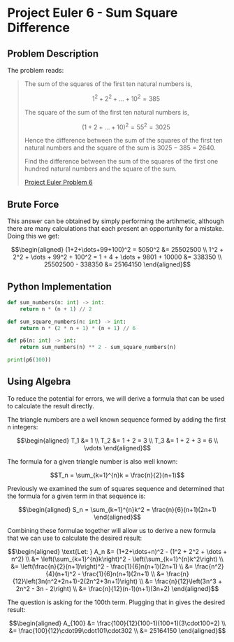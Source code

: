 # Project Euler 6 - Sum Square Difference

## Problem Description
The problem reads:

> The sum of the squares of the first ten natural numbers is,
>
> $$1^2+2^2+\dots+10^2 = 385$$
>
> The square of the sum of the first ten natural numbers is,
>
> $$(1+2+\dots+10)^2 = 55^2 = 3025$$
> 
> Hence the difference between the sum of the squares of the first ten natural
> numbers and the square of the sum is $3025-385=2640$.
> 
> Find the difference between the sum of the squares of the first one hundred
> natural numbers and the square of the sum.
>
> [Project Euler Problem 6](https://projecteuler.net/problem=6)

## Brute Force
This answer can be obtained by simply performing the artihmetic, although there
are many calculations that each present an opportunity for a mistake. Doing this
we get:

$$\begin{aligned}
    (1+2+\dots+99+100)^2 = 5050^2 &= 25502500 \\
    1^2 + 2^2 + \dots + 99^2 + 100^2 = 1 + 4 + \dots + 9801 + 10000 &= 338350 \\
    25502500 - 338350 &= 25164150
\end{aligned}$$

## Python Implementation
``` python
def sum_numbers(n: int) -> int:
    return n * (n + 1) // 2

def sum_square_numbers(n: int) -> int:
    return n * (2 * n + 1) * (n + 1) // 6

def p6(n: int) -> int:
    return sum_numbers(n) ** 2 - sum_square_numbers(n)

print(p6(100))
```

## Using Algebra
To reduce the potential for errors, we will derive a formula that can be used to
calculate the result directly.

The triangle numbers are a well known sequence formed by adding the first n
integers:

$$\begin{aligned}
    T_1 &= 1 \\
    T_2 &= 1 + 2 = 3 \\
    T_3 &= 1 + 2 + 3 = 6 \\
    \vdots
\end{aligned}$$

The formula for a given triangle number is also well known:

$$T_n = \sum_{k=1}^{n}k = \frac{n}{2}(n+1)$$

Previously we examined the sum of squares sequence and determined that the
formula for a given term in that sequence is:

$$\begin{aligned}
    S_n = \sum_{k=1}^{n}k^2 = \frac{n}{6}(n+1)(2n+1)
\end{aligned}$$

Combining these formulae together will allow us to derive a new formula that we
can use to calculate the desired result:

$$\begin{aligned}
    \text{Let: } A_n &= (1+2+\dots+n)^2 - (1^2 + 2^2 + \dots + n^2) \\
    &= \left(\sum_{k=1}^{n}k\right)^2 - \left(\sum_{k=1}^{n}k^2\right) \\
    &= \left(\frac{n}{2}(n+1)\right)^2 - \frac{1}{6}n(n+1)(2n+1) \\
    &= \frac{n^2}{4}(n+1)^2 - \frac{1}{6}n(n+1)(2n+1) \\
    &= \frac{n}{12}\left(3n(n^2+2n+1)-2(2n^2+3n+1)\right) \\
    &= \frac{n}{12}\left(3n^3 + 2n^2 - 3n - 2\right) \\
    &= \frac{n}{12}(n-1)(n+1)(3n+2)
\end{aligned}$$

The question is asking for the 100th term. Plugging that in gives the desired
result:

$$\begin{aligned}
    A_{100} &= \frac{100}{12}(100-1)(100+1)(3\cdot100+2) \\
    &= \frac{100}{12}\cdot99\cdot101\cdot302 \\
    &= 25164150
\end{aligned}$$
